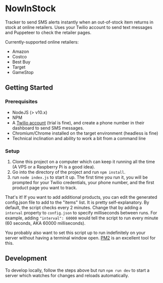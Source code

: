 # NowInStock

Tracker to send SMS alerts instantly when an out-of-stock item returns in stock at online retailers. Uses your Twilio account to send text messages and Puppeteer to check the retailer pages.

Currently-supported online retailers:
- Amazon
- Costco
- Best Buy
- Target
- GameStop

## Getting Started

### Prerequisites

- NodeJS (> v10.x)
- NPM
- A [Twilio account](https://www.twilio.com/try-twilio) (trial is fine), and create a phone number in their dashboard to send SMS messages.
- Chromium/Chrome installed on the target environment (headless is fine)
- Technical inclination and ability to work a bit from a command line

### Setup

1. Clone this project on a computer which can keep it running all the time (A VPS or a Raspberry Pi is a good idea).
2. Go into the directory of the project and run `npm install`.
3. run `node index.js` to start it up. The first time you run it, you will be prompted for your Twilio credentials, your phone number, and the first product page you want to track. 

That's it! If you want to add additional products, you can edit the generated config.json file to add to the "items" list. It is pretty self-explanatory. By default, the script checks every 2 minutes. Change that by adding a `interval` property to `config.json` to specify milliseconds between runs. For example, adding `"interval": 60000` would tell the script to run every minute (60 seconds, AKA 60000 milliseconds).

You probably also want to set this script up to run indefinitely on your server without having a terminal window open. [PM2](https://www.npmjs.com/package/pm2) is an excellent tool for this.

## Development

To develop locally, follow the steps above but run `npm run dev` to start a server which watches for changes and reloads automatically.
